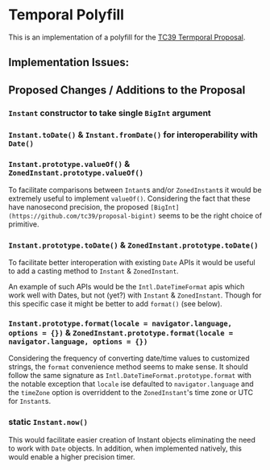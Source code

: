 # Temporal Polyfill

This is an implementation of a polyfill for the [TC39 Termporal Proposal](https://github.com/tc39/proposal-temporal).

## Implementation Issues:

## Proposed Changes / Additions to the Proposal

### `Instant` constructor to take single `BigInt` argument

### `Instant.toDate()` & `Instant.fromDate()` for interoperability with `Date()`

### `Instant.prototype.valueOf()` & `ZonedInstant.prototype.valueOf()`

To facilitate comparisons between `Intant`s and/or `ZonedInstant`s it would be extremely useful to implement `valueOf()`.
Considering the fact that these have nanosecond precision, the proposed `[BigInt](https://github.com/tc39/proposal-bigint)`
seems to be the right choice of primitive.

### `Instant.prototype.toDate()` & `ZonedInstant.prototype.toDate()`

To facilitate better interoperation with existing `Date` APIs it would be useful to add a casting method to
`Instant` & `ZonedInstant`.

An example of such APIs would be the `Intl.DateTimeFormat` apis which work well with Dates, but not (yet?) with `Instant` &
`ZonedInstant`. Though for this specific case it might be better to add `format()` (see below).

### `Instant.prototype.format(locale = navigator.language, options = {})` & `ZonedInstant.prototype.format(locale = navigator.language, options = {})`

Considering the frequency of converting date/time values to customized strings, the `format` convenience method seems
to make sense. It should follow the same signature as `Intl.DateTimeFormat.prototype.format` with the notable exception
that `locale` ise defaulted to `navigator.language` and the `timeZone` option is overriddent to the `ZonedInstant`'s time
zone or UTC for `Instant`s.

### static `Instant.now()`

This would facilitate easier creation of Instant objects eliminating the need to work with `Date` objects. In addition,
when implemented natively, this would enable a higher precision timer.
